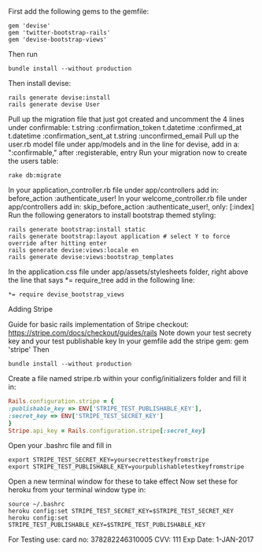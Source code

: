 First add the following gems to the gemfile:
```
gem 'devise'
gem 'twitter-bootstrap-rails'
gem 'devise-bootstrap-views'
```
Then run 
```
bundle install --without production
```
Then install devise:
```
rails generate devise:install
rails generate devise User
```

Pull up the migration file that just got created and uncomment the 4 lines under confirmable:
t.string :confirmation_token
t.datetime :confirmed_at
t.datetime :confirmation_sent_at
t.string :unconfirmed_email
Pull up the user.rb model file under app/models and in the line for devise, add in a:
":confirmable,"
after :registerable, entry
Run your migration now to create the users table:
```
rake db:migrate
```
In your application_controller.rb file under app/controllers add in:
before_action :authenticate_user!
In your welcome_controller.rb file under app/controllers add in:
skip_before_action :authenticate_user!, only: [:index]
Run the following generators to install bootstrap themed styling:
```
rails generate bootstrap:install static
rails generate bootstrap:layout application # select Y to force override after hitting enter
rails generate devise:views:locale en
rails generate devise:views:bootstrap_templates
```
In the application.css file under app/assets/stylesheets folder, right above the line that says *= require_tree add in the following line:

```
*= require devise_bootstrap_views
```

Adding Stripe

Guide for basic rails implementation of Stripe checkout:
https://stripe.com/docs/checkout/guides/rails
Note down your test secrety key and your test publishable key
In your gemfile add the stripe gem:
gem 'stripe'
Then 
```
bundle install --without production
```
Create a file named stripe.rb within your config/initializers folder and fill it in:
```ruby
Rails.configuration.stripe = {
:publishable_key => ENV['STRIPE_TEST_PUBLISHABLE_KEY'],
:secret_key => ENV['STRIPE_TEST_SECRET_KEY']
}
Stripe.api_key = Rails.configuration.stripe[:secret_key]
```

Open your .bashrc file and fill in
```
export STRIPE_TEST_SECRET_KEY=yoursecrettestkeyfromstripe
export STRIPE_TEST_PUBLISHABLE_KEY=yourpublishabletestkeyfromstripe
```
Open a new terminal window for these to take effect
Now set these for heroku from your terminal window type in:
```
source ~/.bashrc
heroku config:set STRIPE_TEST_SECRET_KEY=$STRIPE_TEST_SECRET_KEY
heroku config:set STRIPE_TEST_PUBLISHABLE_KEY=$STRIPE_TEST_PUBLISHABLE_KEY
```

For Testing use: 
card no: 378282246310005
CVV: 111
Exp Date: 1-JAN-2017






